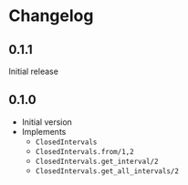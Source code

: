 # Changelog

## 0.1.1

Initial release

## 0.1.0

* Initial version
* Implements
    * `ClosedIntervals`
    * `ClosedIntervals.from/1,2`
    * `ClosedIntervals.get_interval/2`
    * `ClosedIntervals.get_all_intervals/2`
